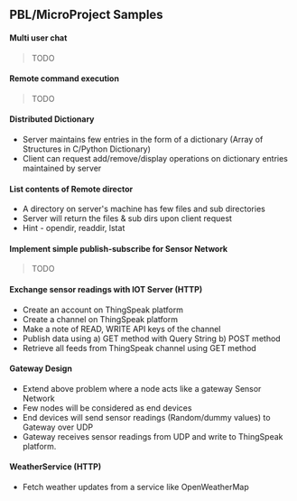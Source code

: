 ## PBL/MicroProject Samples

#### Multi user chat
> TODO

#### Remote command execution
> TODO


#### Distributed Dictionary
* Server maintains few entries in the form of a dictionary (Array of Structures in C/Python Dictionary)
* Client can request add/remove/display operations on dictionary entries maintained by server

#### List contents of Remote director
* A directory on server's machine has few files and sub directories
* Server will return the files & sub dirs upon client request
* Hint - opendir, readdir, lstat

#### Implement simple publish-subscribe for Sensor Network
> TODO

#### Exchange sensor readings with IOT Server (HTTP)
* Create an account on ThingSpeak platform
* Create a channel on ThingSpeak platform
* Make a note of READ, WRITE API keys of the channel
* Publish data using a) GET method with Query String b) POST method
* Retrieve all feeds from ThingSpeak channel using GET method

#### Gateway Design
* Extend above problem where a node acts like a gateway Sensor Network
* Few nodes will be considered as end devices
* End devices will send sensor readings (Random/dummy values) to Gateway over UDP
* Gateway receives sensor readings from UDP and write to ThingSpeak platform.

#### WeatherService (HTTP)
* Fetch weather updates from a service like OpenWeatherMap


